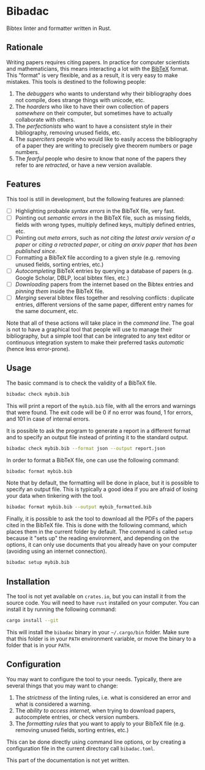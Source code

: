 # Bibadac

Bibtex linter and formatter written in Rust.

## Rationale

Writing papers requires citing papers. In practice for computer scientists and
mathematicians, this means interacting a lot with the [BibTeX] format. This
"format" is very flexible, and as a result, it is very easy to make mistakes. 
This tools is destined to the following people:

1. The *debuggers* who wants to understand why their bibliography does not
   compile, does strange things with unicode, etc. 
2. The *hoarders* who like to have their own collection of papers *somewhere*
   on their computer, but sometimes have to actually collaborate with others.
3. The *perfectionists* who want to have a consistent style in their
   bibliography, removing unused fields, etc.
4. The *superciters* people who would like to easily access the bibliography of
   a paper they are writing to precisely give theorem numbers or page numbers.
5. The *fearful* people who desire to know that none of the papers they refer
   to are *retracted*, or have a new version available.


## Features

This tool is still in development, but the following features are planned:

- [ ] Highlighting probable *syntax errors* in the BibTeX file, very fast.
- [ ] Pointing out *semantic errors* in the BibTeX file, such as missing
  fields, fields with wrong types, multiply defined keys, multiply defined
entries, etc.
- [ ] Pointing out *meta errors*, such as *not citing the latest arxiv version
  of a paper* or *citing a retracted paper*, or *citing an arxiv paper that has
been published since*.
- [ ] Formatting a BibTeX file according to a given style (e.g. removing unused
  fields, sorting entries, etc.)
- [ ] *Autocompleting* BibTeX entries by querying a database of papers (e.g.
  Google Scholar, DBLP, local bibtex files, etc.)
- [ ] *Downloading* papers from the internet based on the Bibtex entries and
  *pinning them* inside the BibTeX file.
- [ ] *Merging* several bibtex files together and resolving conflicts : duplicate entries,
    different versions of the same paper, different entry names for the same document, etc.

Note that all of these actions will take place in the *command line*. The goal
is not to have a graphical tool that people will use to manage their
bibliography, but a simple tool that can be integrated to any text editor or
continuous integration system to make their preferred tasks *automatic* (hence
less error-prone).

## Usage

The basic command is to check the validity of a BibTeX file.

```bash
bibadac check mybib.bib
```

This will print a report of the `mybib.bib` file, with all the errors and
warnings that were found. The exit code will be 0 if no error was found, 1 for
errors, and 101 in case of internal errors.

It is possible to ask the program to generate a report in a different format
and to specify an output file instead of printing it to the standard output.

```bash
bibadac check mybib.bib --format json --output report.json
```

In order to format a BibTeX file, one can use the following command:

```bash
bibadac format mybib.bib
```

Note that by default, the formatting will be done in place, but it is possible
to specify an output file. This is typically a good idea if you are afraid of
losing your data when tinkering with the tool.

```bash
bibadac format mybib.bib --output mybib_formatted.bib
```

Finally, it is possible to ask the tool to download all the PDFs of the papers
cited in the BibTeX file. This is done with the following command, which places
them in the current folder by default. The command is called `setup` because it
"sets up" the reading environment, and depending on the options, it can only
use documents that you already have on your computer (avoiding using an
internet connection).

```bash
bibadac setup mybib.bib
```


## Installation

The tool is not yet available on `crates.io`, but you can install it from the
source code. You will need to have `rust` installed on your computer. You can
install it by running the following command:

```bash
cargo install --git
```

This will install the `bibadac` binary in your `~/.cargo/bin` folder. Make sure
that this folder is in your `PATH` environment variable, or move the binary to
a folder that is in your `PATH`.


## Configuration 

You may want to configure the tool to your needs. Typically, 
there are several things that you may want to change:

1. The *strictness* of the linting rules, i.e. what is considered an error and
   what is considered a warning.
2. The *ability to access internet*, when trying to download papers,
   autocomplete entries, or check version numbers.
3. The *formatting rules* that you want to apply to your BibTeX file
   (e.g. removing unused fields, sorting entries, etc.)

This can be done directly using command line options, or by creating
a configuration file in the current directory call `bibadac.toml`.

This part of the documentation is not yet written.

[BibTeX]: https://en.wikipedia.org/wiki/BibTeX
